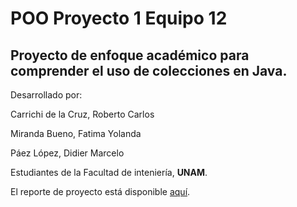 # POO Proyecto 1 Equipo 12
## Proyecto de enfoque académico para comprender el uso de colecciones en Java.

Desarrollado por:

  Carrichi de la Cruz, Roberto Carlos

  Miranda Bueno, Fatima Yolanda

  Páez López, Didier Marcelo

Estudiantes de la Facultad de inteniería, **UNAM**.

El reporte de proyecto está disponible [aquí](https://www.overleaf.com/read/mmdxqmkpcyzc).
